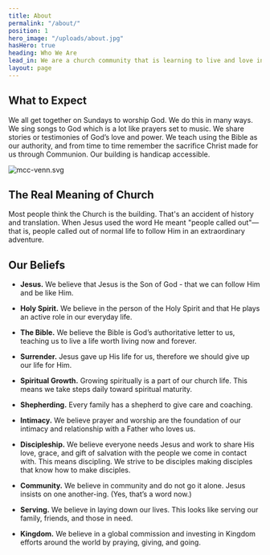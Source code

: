 ```yaml
---
title: About
permalink: "/about/"
position: 1
hero_image: "/uploads/about.jpg"
hasHero: true
heading: Who We Are
lead_in: We are a church community that is learning to live and love in Jesus.
layout: page
---
```


## What to Expect

We all get together on Sundays to worship God. We do this in many ways. We sing songs to God which is a lot like prayers set to music. We share stories or testimonies of God’s love and power. We teach using the Bible as our authority, and from time to time remember the sacrifice Christ made for us through Communion. Our building is handicap accessible.

![mcc-venn.svg](/uploads/mcc-venn.svg)

## The Real Meaning of Church

Most people think the Church is the building. That's an accident of history and translation. When Jesus used the word He meant "people called out"—that is, people called out of normal life to follow Him in an extraordinary adventure.

## Our Beliefs

* **Jesus.** We believe that Jesus is the Son of God - that we can follow Him and be like Him.

* **Holy Spirit.** We believe in the person of the Holy Spirit and that He plays an active role in our everyday life.

* **The Bible.** We believe the Bible is God’s authoritative letter to us, teaching us to live a life worth living now and forever.

* **Surrender.** Jesus gave up His life for us, therefore we should give up our life for Him. 

* **Spiritual Growth.** Growing spiritually is a part of our church life. This means we take steps daily toward spiritual maturity.

* **Shepherding.** Every family has a shepherd to give care and coaching.

* **Intimacy.** We believe prayer and worship are the foundation of our intimacy and relationship with a Father who loves us.

* **Discipleship.** We believe everyone needs Jesus and work to share His love, grace, and gift of salvation with the people we come in contact with. This means discipling. We strive to be disciples making disciples that know how to make disciples.

* **Community.** We believe in community and do not go it alone. Jesus insists on one another-ing. (Yes, that’s a word now.)

* **Serving.** We believe in laying down our lives. This looks like serving our family, friends, and those in need.

* **Kingdom.** We believe in a global commission and investing in Kingdom efforts around the world by praying, giving, and going.
